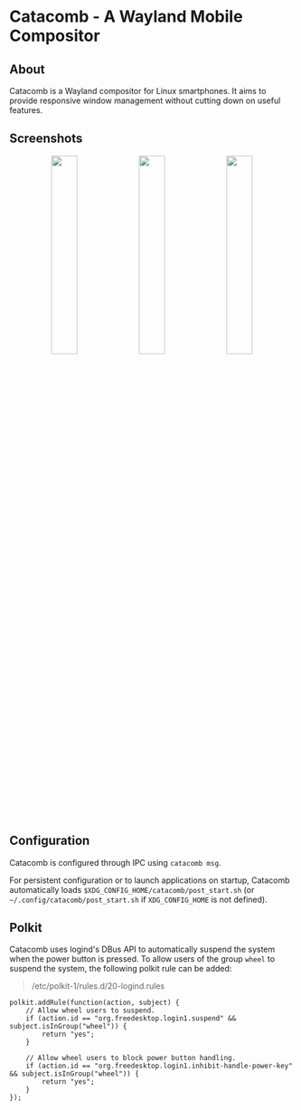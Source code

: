 # Catacomb - A Wayland Mobile Compositor

## About

Catacomb is a Wayland compositor for Linux smartphones. It aims to provide
responsive window management without cutting down on useful features.

## Screenshots

<p align="center">
  <img src="https://user-images.githubusercontent.com/8886672/210189210-6a70de47-1bfe-46e0-b4e7-e4921a9c5ff5.png" width="30%"/>
  <img src="https://user-images.githubusercontent.com/8886672/213074577-28b081dc-d614-443e-beb1-8681e060595c.png" width="30%"/>
  <img src="https://user-images.githubusercontent.com/8886672/210189206-3d9d738f-dd60-47bb-99ab-7a6450be9da1.png" width="30%"/>
</p>

## Configuration

Catacomb is configured through IPC using `catacomb msg`.

For persistent configuration or to launch applications on startup, Catacomb
automatically loads `$XDG_CONFIG_HOME/catacomb/post_start.sh` (or
`~/.config/catacomb/post_start.sh` if `XDG_CONFIG_HOME` is not defined).

## Polkit

Catacomb uses logind's DBus API to automatically suspend the system when the
power button is pressed. To allow users of the group `wheel` to suspend the
system, the following polkit rule can be added:

> /etc/polkit-1/rules.d/20-logind.rules

```
polkit.addRule(function(action, subject) {
    // Allow wheel users to suspend.
    if (action.id == "org.freedesktop.login1.suspend" && subject.isInGroup("wheel")) {
        return "yes";
    }

    // Allow wheel users to block power button handling.
    if (action.id == "org.freedesktop.login1.inhibit-handle-power-key" && subject.isInGroup("wheel")) {
        return "yes";
    }
});
```

